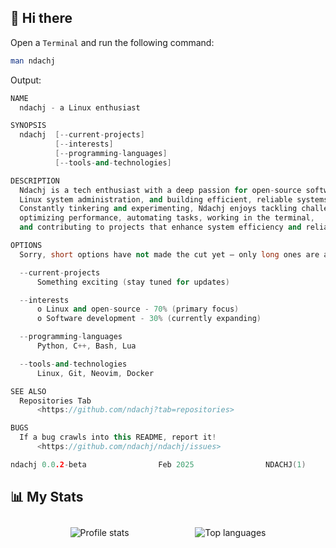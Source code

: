 ## 👋 Hi there

Open a `Terminal` and run the following command:

```sh
man ndachj
```

Output:

```cpp
NAME
  ndachj - a Linux enthusiast

SYNOPSIS
  ndachj  [--current-projects]
          [--interests]
          [--programming-languages]
          [--tools-and-technologies]

DESCRIPTION
  Ndachj is a tech enthusiast with a deep passion for open-source software,
  Linux system administration, and building efficient, reliable systems.
  Constantly tinkering and experimenting, Ndachj enjoys tackling challenges,
  optimizing performance, automating tasks, working in the terminal,
  and contributing to projects that enhance system efficiency and reliability.

OPTIONS
  Sorry, short options have not made the cut yet — only long ones are allowed!

  --current-projects
      Something exciting (stay tuned for updates)

  --interests
      o Linux and open-source - 70% (primary focus)
      o Software development - 30% (currently expanding)

  --programming-languages
      Python, C++, Bash, Lua

  --tools-and-technologies
      Linux, Git, Neovim, Docker

SEE ALSO
  Repositories Tab
      <https://github.com/ndachj?tab=repositories>

BUGS
  If a bug crawls into this README, report it!
      <https://github.com/ndachj/ndachj/issues>

ndachj 0.0.2-beta                Feb 2025                NDACHJ(1)
```

## 📊 My Stats

<div style="display: flex; justify-content: space-evenly; align-items: center; flex-wrap: wrap;">
  <!-- display github profile stats card -->
  <img src="https://github-readme-stats.vercel.app/api?username=ndachj&theme=transparent&show_icons=true&locale=en" alt="Profile stats" style="margin: 10px;"/>
  <!-- display top languages -->
  <img src="https://github-readme-stats.vercel.app/api/top-langs?username=ndachj&theme=transparent&show_icons=true&locale=en&layout=compact" alt="Top languages" style="margin: 10px;"/>
</div>

